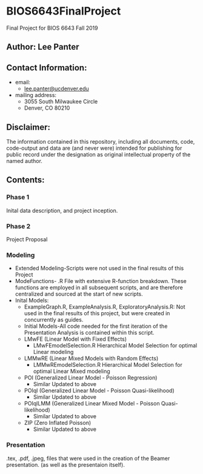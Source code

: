 # BIOS6643FinalProject
Final Project for BIOS 6643 Fall 2019

## Author: Lee Panter
## Contact Information:
* email:
  * lee.panter@ucdenver.edu
* mailing address:
  * 3055 South Milwaukee Circle
  * Denver, CO 80210

## Disclaimer:
The information contained in this repository, including all documents, code, code-output and data are (and never were) intended for publishing for public record under the designation as original intellectual property of the named author.


## Contents:

### Phase 1
Inital data description, and project inception.

### Phase 2
Project Proposal

### Modeling
* Extended Modeling-Scripts were not used in the final results of this Project
* ModeFunctions- .R File with extensive R-function breakdown.  These functions are employed in all subsequent scripts, and are therefore centralized and sourced at the start of new scripts.
* Inital Models:
  * ExampleGraph.R, ExampleAnalysis.R, ExploratoryAnalysis.R: Not used in the final results of this project, but were created in concurrently as guides.
  * Initial Models-All code needed for the first iteration of the Presentation Analysis is contained within this script.
  * LMwFE (Linear Model with Fixed Effects)
    * LMwFEmodelSelection.R Hierarchical Model Selection for optimal Linear modeling
  * LMMwRE (Linear Mixed Models with Random Effects)
    * LMMwREmodelSelection.R Hierarchical Model Selection for optimal Linear Mixed modeling
  * POI (Generalized Linear Model - Poisson Regression)
    * Similar Updated to above
  * POIql (Generalized Linear Model - Poisson Quasi-likelihood)
    * Similar Updated to above
  * POIqlLMM (Generalized Linear Mixed Model - Poisson Quasi-likelihood)
    * Similar Updated to above
  * ZIP (Zero Inflated Poisson)
    * Similar Updated to above

### Presentation
.tex, .pdf, .jpeg, files that were used in the creation of the Beamer presentation. (as well as the presentaion itself).

